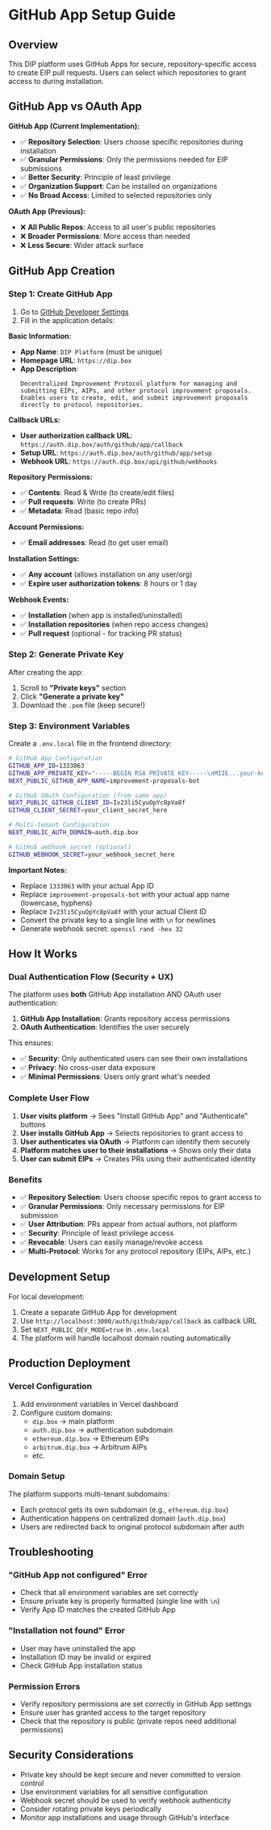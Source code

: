 # GitHub App Setup Guide

## Overview

This DIP platform uses GitHub Apps for secure, repository-specific access to create EIP pull requests. Users can select which repositories to grant access to during installation.

## GitHub App vs OAuth App

**GitHub App (Current Implementation):**
- ✅ **Repository Selection**: Users choose specific repositories during installation
- ✅ **Granular Permissions**: Only the permissions needed for EIP submissions
- ✅ **Better Security**: Principle of least privilege
- ✅ **Organization Support**: Can be installed on organizations
- ✅ **No Broad Access**: Limited to selected repositories only

**OAuth App (Previous):**
- ❌ **All Public Repos**: Access to all user's public repositories
- ❌ **Broader Permissions**: More access than needed
- ❌ **Less Secure**: Wider attack surface

## GitHub App Creation

### Step 1: Create GitHub App

1. Go to [GitHub Developer Settings](https://github.com/settings/apps/new)
2. Fill in the application details:

**Basic Information:**
- **App Name**: `DIP Platform` (must be unique)
- **Homepage URL**: `https://dip.box`
- **App Description**:
  ```
  Decentralized Improvement Protocol platform for managing and submitting EIPs, AIPs, and other protocol improvement proposals. Enables users to create, edit, and submit improvement proposals directly to protocol repositories.
  ```

**Callback URLs:**
- **User authorization callback URL**: `https://auth.dip.box/auth/github/app/callback`
- **Setup URL**: `https://auth.dip.box/auth/github/app/setup`
- **Webhook URL**: `https://auth.dip.box/api/github/webhooks`

**Repository Permissions:**
- ✅ **Contents**: Read & Write (to create/edit files)
- ✅ **Pull requests**: Write (to create PRs)
- ✅ **Metadata**: Read (basic repo info)

**Account Permissions:**
- ✅ **Email addresses**: Read (to get user email)

**Installation Settings:**
- ✅ **Any account** (allows installation on any user/org)
- ✅ **Expire user authorization tokens**: 8 hours or 1 day

**Webhook Events:**
- ✅ **Installation** (when app is installed/uninstalled)
- ✅ **Installation repositories** (when repo access changes)
- ✅ **Pull request** (optional - for tracking PR status)

### Step 2: Generate Private Key

After creating the app:
1. Scroll to **"Private keys"** section
2. Click **"Generate a private key"**
3. Download the `.pem` file (keep secure!)

### Step 3: Environment Variables

Create a `.env.local` file in the frontend directory:

```bash
# GitHub App Configuration
GITHUB_APP_ID=1333063
GITHUB_APP_PRIVATE_KEY="-----BEGIN RSA PRIVATE KEY-----\nMIIE...your-key-here...\n-----END RSA PRIVATE KEY-----"
NEXT_PUBLIC_GITHUB_APP_NAME=improvement-proposals-bot

# GitHub OAuth Configuration (from same app)
NEXT_PUBLIC_GITHUB_CLIENT_ID=Iv23li5CyuOpYc8pVa8f
GITHUB_CLIENT_SECRET=your_client_secret_here

# Multi-tenant Configuration
NEXT_PUBLIC_AUTH_DOMAIN=auth.dip.box

# GitHub webhook secret (optional)
GITHUB_WEBHOOK_SECRET=your_webhook_secret_here
```

**Important Notes:**
- Replace `1333063` with your actual App ID
- Replace `improvement-proposals-bot` with your actual app name (lowercase, hyphens)
- Replace `Iv23li5CyuOpYc8pVa8f` with your actual Client ID
- Convert the private key to a single line with `\n` for newlines
- Generate webhook secret: `openssl rand -hex 32`

## How It Works

### Dual Authentication Flow (Security + UX)
The platform uses **both** GitHub App installation AND OAuth user authentication:

1. **GitHub App Installation**: Grants repository access permissions
2. **OAuth Authentication**: Identifies the user securely

This ensures:
- ✅ **Security**: Only authenticated users can see their own installations
- ✅ **Privacy**: No cross-user data exposure
- ✅ **Minimal Permissions**: Users only grant what's needed

### Complete User Flow
1. **User visits platform** → Sees "Install GitHub App" and "Authenticate" buttons
2. **User installs GitHub App** → Selects repositories to grant access to
3. **User authenticates via OAuth** → Platform can identify them securely
4. **Platform matches user to their installations** → Shows only their data
5. **User can submit EIPs** → Creates PRs using their authenticated identity

### Benefits

- ✅ **Repository Selection**: Users choose specific repos to grant access to
- ✅ **Granular Permissions**: Only necessary permissions for EIP submission
- ✅ **User Attribution**: PRs appear from actual authors, not platform
- ✅ **Security**: Principle of least privilege access
- ✅ **Revocable**: Users can easily manage/revoke access
- ✅ **Multi-Protocol**: Works for any protocol repository (EIPs, AIPs, etc.)

## Development Setup

For local development:

1. Create a separate GitHub App for development
2. Use `http://localhost:3000/auth/github/app/callback` as callback URL
3. Set `NEXT_PUBLIC_DEV_MODE=true` in `.env.local`
4. The platform will handle localhost domain routing automatically

## Production Deployment

### Vercel Configuration

1. Add environment variables in Vercel dashboard
2. Configure custom domains:
   - `dip.box` → main platform
   - `auth.dip.box` → authentication subdomain
   - `ethereum.dip.box` → Ethereum EIPs
   - `arbitrum.dip.box` → Arbitrum AIPs
   - etc.

### Domain Setup

The platform supports multi-tenant subdomains:
- Each protocol gets its own subdomain (e.g., `ethereum.dip.box`)
- Authentication happens on centralized domain (`auth.dip.box`)
- Users are redirected back to original protocol subdomain after auth

## Troubleshooting

### "GitHub App not configured" Error
- Check that all environment variables are set correctly
- Ensure private key is properly formatted (single line with `\n`)
- Verify App ID matches the created GitHub App

### "Installation not found" Error
- User may have uninstalled the app
- Installation ID may be invalid or expired
- Check GitHub App installation status

### Permission Errors
- Verify repository permissions are set correctly in GitHub App settings
- Ensure user has granted access to the target repository
- Check that the repository is public (private repos need additional permissions)

## Security Considerations

- Private key should be kept secure and never committed to version control
- Use environment variables for all sensitive configuration
- Webhook secret should be used to verify webhook authenticity
- Consider rotating private keys periodically
- Monitor app installations and usage through GitHub's interface